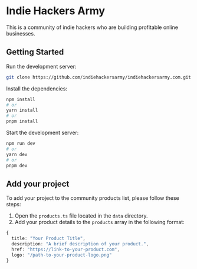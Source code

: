 # Indie Hackers Army

This is a community of indie hackers who are building profitable online businesses.

## Getting Started

Run the development server:

```bash
git clone https://github.com/indiehackersarmy/indiehackersarmy.com.git
```

Install the dependencies:

```bash
npm install
# or
yarn install
# or
pnpm install
```

Start the development server:

```bash
npm run dev
# or
yarn dev
# or
pnpm dev


```

## Add your project

To add your project to the community products list, please follow these steps:

1. Open the `products.ts` file located in the `data` directory.
2. Add your product details to the `products` array in the following format:

```ts
{
  title: "Your Product Title",
  description: "A brief description of your product.",
  href: "https://link-to-your-product.com",
  logo: "/path-to-your-product-logo.png"
}
```
